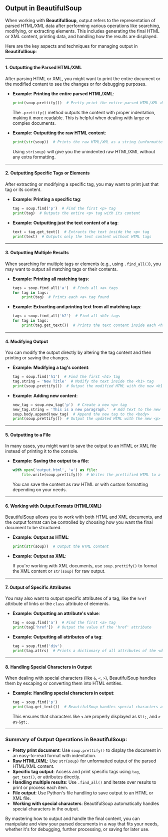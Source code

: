 ## **Output in BeautifulSoup**

When working with **BeautifulSoup**, output refers to the representation of parsed HTML/XML data after performing various operations like searching, modifying, or extracting elements. This includes generating the final HTML or XML content, printing data, and handling how the results are displayed.

Here are the key aspects and techniques for managing output in **BeautifulSoup**:

---

#### **1. Outputting the Parsed HTML/XML**

After parsing HTML or XML, you might want to print the entire document or the modified content to see the changes or for debugging purposes.

* **Example: Printing the entire parsed HTML/XML**:

  ```python
  print(soup.prettify())  # Pretty print the entire parsed HTML/XML document
  ```

  The `.prettify()` method outputs the content with proper indentation, making it more readable. This is helpful when dealing with large or complex documents.

* **Example: Outputting the raw HTML content**:

  ```python
  print(str(soup))  # Prints the raw HTML/XML as a string (unformatted)
  ```

  Using `str(soup)` will give you the unindented raw HTML/XML without any extra formatting.

---

#### **2. Outputting Specific Tags or Elements**

After extracting or modifying a specific tag, you may want to print just that tag or its content.

* **Example: Printing a specific tag**:

  ```python
  tag = soup.find('p')  # Find the first <p> tag
  print(tag)  # Outputs the entire <p> tag with its content
  ```

* **Example: Outputting just the text content of a tag**:

  ```python
  text = tag.get_text()  # Extracts the text inside the <p> tag
  print(text)  # Outputs only the text content without HTML tags
  ```

---

#### **3. Outputting Multiple Results**

When searching for multiple tags or elements (e.g., using `.find_all()`), you may want to output all matching tags or their contents.

* **Example: Printing all matching tags**:

  ```python
  tags = soup.find_all('a')  # Finds all <a> tags
  for tag in tags:
      print(tag)  # Prints each <a> tag found
  ```

* **Example: Extracting and printing text from all matching tags**:

  ```python
  tags = soup.find_all('h2')  # Find all <h2> tags
  for tag in tags:
      print(tag.get_text())  # Prints the text content inside each <h2> tag
  ```

---

#### **4. Modifying Output**

You can modify the output directly by altering the tag content and then printing or saving the changes.

* **Example: Modifying a tag's content**:

  ```python
  tag = soup.find('h1')  # Find the first <h1> tag
  tag.string = 'New Title'  # Modify the text inside the <h1> tag
  print(soup.prettify())  # Output the modified HTML with the new <h1> content
  ```

* **Example: Adding new content**:

  ```python
  new_tag = soup.new_tag('p')  # Create a new <p> tag
  new_tag.string = 'This is a new paragraph.'  # Add text to the new tag
  soup.body.append(new_tag)  # Append the new tag to the <body>
  print(soup.prettify())  # Output the updated HTML with the new <p> tag
  ```

---

#### **5. Outputting to a File**

In many cases, you might want to save the output to an HTML or XML file instead of printing it to the console.

* **Example: Saving the output to a file**:

  ```python
  with open('output.html', 'w') as file:
      file.write(soup.prettify())  # Writes the prettified HTML to a file
  ```

  You can save the content as raw HTML or with custom formatting depending on your needs.

---

#### **6. Working with Output Formats (HTML/XML)**

BeautifulSoup allows you to work with both HTML and XML documents, and the output format can be controlled by choosing how you want the final document to be structured.

* **Example: Output as HTML**:

  ```python
  print(str(soup))  # Output the HTML content
  ```

* **Example: Output as XML**:

  If you're working with XML documents, use `soup.prettify()` to format the XML content or `str(soup)` for raw output.

---

#### **7. Output of Specific Attributes**

You may also want to output specific attributes of a tag, like the `href` attribute of links or the `class` attribute of elements.

* **Example: Outputting an attribute's value**:

  ```python
  tag = soup.find('a')  # Find the first <a> tag
  print(tag['href'])  # Output the value of the 'href' attribute
  ```

* **Example: Outputting all attributes of a tag**:

  ```python
  tag = soup.find('div')
  print(tag.attrs)  # Prints a dictionary of all attributes of the <div> tag
  ```

---

#### **8. Handling Special Characters in Output**

When dealing with special characters (like `&`, `<`, `>`), BeautifulSoup handles them by escaping or converting them into HTML entities.

* **Example: Handling special characters in output**:

  ```python
  tag = soup.find('p')
  print(tag.get_text())  # BeautifulSoup handles special characters automatically
  ```

  This ensures that characters like `<` are properly displayed as `&lt;`, and `>` as `&gt;`.

---

### Summary of Output Operations in BeautifulSoup:

* **Pretty print document**: Use `soup.prettify()` to display the document in an easy-to-read format with indentation.
* **Raw HTML/XML**: Use `str(soup)` for unformatted output of the parsed HTML/XML content.
* **Specific tag output**: Access and print specific tags using `tag`, `get_text()`, or attributes directly.
* **Handling multiple results**: Use `.find_all()` and iterate over results to print or process each item.
* **File output**: Use Python's file handling to save output to an HTML or XML file.
* **Working with special characters**: BeautifulSoup automatically handles special characters in the output.

By mastering how to output and handle the final content, you can manipulate and view your parsed documents in a way that fits your needs, whether it's for debugging, further processing, or saving for later use.
